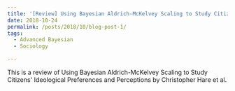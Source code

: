 ```yaml
---
title: '[Review] Using Bayesian Aldrich-McKelvey Scaling to Study Citizens' Ideological Preferences and Perceptions
date: 2018-10-24
permalink: /posts/2018/10/blog-post-1/
tags:
  - Advanced Bayesian 
  - Sociology

---
```


This is a review of Using Bayesian Aldrich-McKelvey Scaling to Study Citizens' Ideological Preferences and Perceptions by Christopher Hare et al. 



